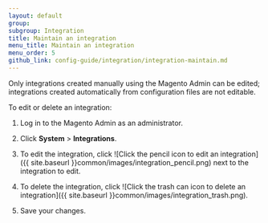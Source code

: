 ```yaml
---
layout: default
group: 
subgroup: Integration
title: Maintain an integration
menu_title: Maintain an integration
menu_order: 5
github_link: config-guide/integration/integration-maintain.md
---
```


Only integrations created manually using the Magento Admin can be edited; integrations created automatically from configuration files are not editable.

To edit or delete an integration:

1.	Log in to the Magento Admin as an administrator.

2.	Click **System** > **Integrations**.

3.	To edit the integration, click ![Click the pencil icon to edit an integration]({{ site.baseurl }}common/images/integration_pencil.png) next to the integration to edit.

4.	To delete the integration, click ![Click the trash can icon to delete an integration]({{ site.baseurl }}common/images/integration_trash.png).

5.	Save your changes.
